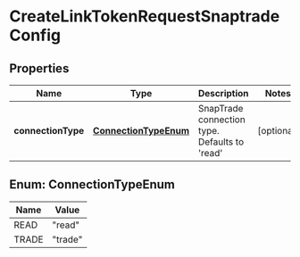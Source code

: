 

# CreateLinkTokenRequestSnaptradeConfig


## Properties

| Name | Type | Description | Notes |
|------------ | ------------- | ------------- | -------------|
|**connectionType** | [**ConnectionTypeEnum**](#ConnectionTypeEnum) | SnapTrade connection type. Defaults to &#39;read&#39; |  [optional] |



## Enum: ConnectionTypeEnum

| Name | Value |
|---- | -----|
| READ | &quot;read&quot; |
| TRADE | &quot;trade&quot; |



